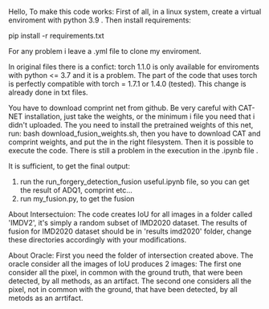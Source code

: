 Hello,
To make this code works:
First of all, in a linux system, create a virtual enviroment with python 3.9 .
Then install requirements:

pip install -r requirements.txt

For any problem i leave a .yml file to clone my enviroment. 

In original files there is a confict: torch 1.1.0 is only available for enviroments with python <= 3.7 and it is a problem.
The part of the code that uses torch is perfectly compatible with torch = 1.7.1 or 1.4.0 (tested). This change is already done in txt files.

You have to download comprint net from github.
Be very careful with CAT-NET installation, just take the weights, or the minimum i file you need that i didn't uploaded.
The you need to install the pretrained weights of this net, run: bash download_fusion_weights.sh, then you have to download CAT and comprint weights, and put the in the right filesystem.
Then it is possible to execute the code.
There is still a problem in the execution in the .ipynb file .

It is sufficient, to get the final output:
1) run the run_forgery_detection_fusion useful.ipynb file, so you can get the result of ADQ1, comprint etc...
2) run my_fusion.py, to get the fusion

About Intersectuion:
The code creates IoU for all images in a folder called 'IMDV2', it's simply a random subset of IMD2020 dataset. The results of fusion for IMD2020 dataset should be in 'results imd2020' folder, change these directories accordingly with your modifications. 

About Oracle:
First you need the folder of intersection created above. 
The oracle consider all the images of IoU produces 2 images:
  The first one consider all the pixel, in common with the ground truth, that were been detected, by all methods, as an artifact.
  The second one considers all the pixel, not in common with the ground, that have been detected, by all metods as an arrtifact.
